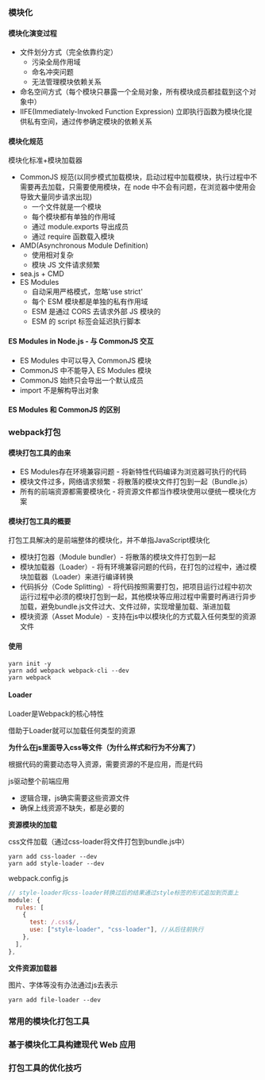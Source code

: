 ### 模块化

#### 模块化演变过程

- 文件划分方式（完全依靠约定）
  - 污染全局作用域
  - 命名冲突问题
  - 无法管理模块依赖关系
- 命名空间方式（每个模块只暴露一个全局对象，所有模块成员都挂载到这个对象中）
- IIFE(Immediately-Invoked Function Expression) 立即执行函数为模块化提供私有空间，通过传参确定模块的依赖关系

#### 模块化规范

模块化标准+模块加载器

- CommonJS 规范(以同步模式加载模块，启动过程中加载模块，执行过程中不需要再去加载，只需要使用模块，在 node 中不会有问题，在浏览器中使用会导致大量同步请求出现)
  - 一个文件就是一个模块
  - 每个模块都有单独的作用域
  - 通过 module.exports 导出成员
  - 通过 require 函数载入模块
- AMD(Asynchronous Module Definition)
  - 使用相对复杂
  - 模块 JS 文件请求频繁
- sea.js + CMD
- ES Modules
  - 自动采用严格模式，忽略'use strict'
  - 每个 ESM 模块都是单独的私有作用域
  - ESM 是通过 CORS 去请求外部 JS 模块的
  - ESM 的 script 标签会延迟执行脚本

#### ES Modules in Node.js - 与 CommonJS 交互

- ES Modules 中可以导入 CommonJS 模块
- CommonJS 中不能导入 ES Modules 模块
- CommonJS 始终只会导出一个默认成员
- import 不是解构导出对象

#### ES Modules 和 CommonJS 的区别

### webpack打包

#### 模块打包工具的由来

- ES Modules存在环境兼容问题 - 将新特性代码编译为浏览器可执行的代码
- 模块文件过多，网络请求频繁 - 将散落的模块文件打包到一起（Bundle.js）
- 所有的前端资源都需要模块化 - 将资源文件都当作模块使用以便统一模块化方案

#### 模块打包工具的概要

打包工具解决的是前端整体的模块化，并不单指JavaScript模块化

- 模块打包器（Module bundler）- 将散落的模块文件打包到一起
- 模块加载器（Loader）- 将有环境兼容问题的代码，在打包的过程中，通过模块加载器（Loader）来进行编译转换
- 代码拆分（Code Splitting）- 将代码按照需要打包，把项目运行过程中初次运行过程中必须的模块打包到一起，其他模块等应用过程中需要时再进行异步加载，避免bundle.js文件过大、文件过碎，实现增量加载、渐进加载
- 模块资源（Asset Module）- 支持在js中以模块化的方式载入任何类型的资源文件

#### 使用

```shell
yarn init -y
yarn add webpack webpack-cli --dev
yarn webpack
```

#### Loader

Loader是Webpack的核心特性

借助于Loader就可以加载任何类型的资源

**为什么在js里面导入css等文件（为什么样式和行为不分离了）**

根据代码的需要动态导入资源，需要资源的不是应用，而是代码

js驱动整个前端应用

- 逻辑合理，js确实需要这些资源文件
- 确保上线资源不缺失，都是必要的

**资源模块的加载**

css文件加载（通过css-loader将文件打包到bundle.js中）

```shell
yarn add css-loader --dev
yarn add style-loader --dev
```

webpack.config.js

```js
// style-loader将css-loader转换过后的结果通过style标签的形式追加到页面上
module: {
  rules: [
    {
      test: /.css$/,
      use: ["style-loader", "css-loader"], //从后往前执行
    },
  ],
},
```

**文件资源加载器**

图片、字体等没有办法通过js去表示

```shell
yarn add file-loader --dev
```



### 常用的模块化打包工具



### 基于模块化工具构建现代 Web 应用



### 打包工具的优化技巧